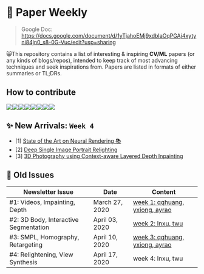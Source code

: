 # 🦄 Paper Weekly
> Google Doc: https://docs.google.com/document/d/1yTjahoEMj9xdbIaOqPGAj4xytyni84jn0_s8-0G-Vuc/edit?usp=sharing

<!--
> Inspired by [nlp_paper_summaries](https://github.com/dair-ai/nlp_paper_summaries) and [nlp_newsletter](https://github.com/dair-ai/nlp_newsletter). 
-->
😸This repository contains a list of interesting & inspiring **CV/ML** papers (or any kinds of blogs/repos), intended to keep track of most advancing techniques and seek inspirations from. Papers are listed in formats of either summaries or TL;DRs. 

## How to contribute
[![](https://sourcerer.io/fame/eveneveno/eveneveno/-Paper-Weekly-/images/0)](https://sourcerer.io/fame/eveneveno/eveneveno/-Paper-Weekly-/links/0)[![](https://sourcerer.io/fame/eveneveno/eveneveno/-Paper-Weekly-/images/1)](https://sourcerer.io/fame/eveneveno/eveneveno/-Paper-Weekly-/links/1)[![](https://sourcerer.io/fame/eveneveno/eveneveno/-Paper-Weekly-/images/2)](https://sourcerer.io/fame/eveneveno/eveneveno/-Paper-Weekly-/links/2)[![](https://sourcerer.io/fame/eveneveno/eveneveno/-Paper-Weekly-/images/3)](https://sourcerer.io/fame/eveneveno/eveneveno/-Paper-Weekly-/links/3)[![](https://sourcerer.io/fame/eveneveno/eveneveno/-Paper-Weekly-/images/4)](https://sourcerer.io/fame/eveneveno/eveneveno/-Paper-Weekly-/links/4)[![](https://sourcerer.io/fame/eveneveno/eveneveno/-Paper-Weekly-/images/5)](https://sourcerer.io/fame/eveneveno/eveneveno/-Paper-Weekly-/links/5)[![](https://sourcerer.io/fame/eveneveno/eveneveno/-Paper-Weekly-/images/6)](https://sourcerer.io/fame/eveneveno/eveneveno/-Paper-Weekly-/links/6)[![](https://sourcerer.io/fame/eveneveno/eveneveno/-Paper-Weekly-/images/7)](https://sourcerer.io/fame/eveneveno/eveneveno/-Paper-Weekly-/links/7)


## ✨ New Arrivals: `Week 4`
* [1] [State of the Art on Neural Rendering 📚](https://arxiv.org/abs/2004.03805)
* [2] [Deep Single Image Portrait Relighting](https://zhhoper.github.io/dpr.html)
* [3] [3D Photography using Context-aware Layered Depth Inpainting](https://shihmengli.github.io/3D-Photo-Inpainting/)
<!--
- **Computer Vision (CV)**s
  * [1] [RANSAC-Flow: generic two-stage image alignment](http://imagine.enpc.fr/~shenx/RANSAC-Flow/) 🐰
  * [2] [NeRF: Representing Scenes as Neural Radiance Fields for View Synthesis](https://arxiv.org/pdf/2003.08934.pdf) 🐌[Github-Re](https://github.com/yenchenlin/nerf-pytorch)
  * [3] [VIOLIN: A Large-Scale Dataset for Video-and-Language Inference](https://github.com/jimmy646/violin)
  * [4] [Structural-analogy from a Single Image Pair](https://sagiebenaim.github.io/structural-analogy/)
  * [5] [Image Segmentation Using Deep Learning: A Survey 📚](https://arxiv.org/pdf/2001.05566.pdf)
  * [6] [12-in-1: Multi-Task Vision and Language Representation Learning](https://arxiv.org/pdf/1912.02315.pdf)
  * [7] [Discovering Interpretable GAN Controls](https://arxiv.org/pdf/2004.02546.pdf)[code](https://github.com/harskish/ganspace)
  * [8] [3D Photography using Context-aware Layered Depth Inpainting  🐌](https://shihmengli.github.io/3D-Photo-Inpainting/)
- **Computer Graphics (CG)**
  - [1] [State of the Art on Neural Rendering 📚](https://arxiv.org/abs/2004.03805)
- **Natural Language Processing (NLP)**
  * [1] [PTMs: A Survey 📚](https://arxiv.org/abs/2003.08271) 
  * [2] [Hooks in the Headline: Learning to Generate Headlines with Controlled Styles](https://arxiv.org/pdf/2004.01980.pdf)
- **NLP+CV**
  - [MCEN: Bridging Cross-Modal Gap between Cooking Recipes and Dish Images with Latent Variable Model](https://arxiv.org/pdf/2004.01095.pdf)
  - [Understanding Knowledge Gaps in Visual Question Answering: Implications for Gap Identification and Testing](https://arxiv.org/pdf/2004.03755.pdf)
-->

## 🍃 Old Issues
| Newsletter Issue | Date | Content|
| ---------------- | ---- | ------------ |
| #1: Videos, Impainting, Depth| March 27, 2020 | [week 1: qqhuang, yxiong, ayrao](week1/README.md)
| #2: 3D Body, Interactive Segmentation | April 03, 2020 | [week 2: lnxu, twu](week2/README.md)
| #3: SMPL, Homography, Retargeting | April 10, 2020 | [week 3: qqhuang, yxiong, ayrao]((week3/README.md))
| #4: Relightening, View Synthesis | April 17, 2020 | week 4: lnxu, twu






